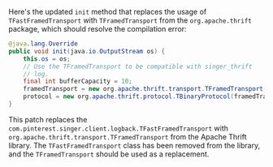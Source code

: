Here's the updated `init` method that replaces the usage of `TFastFramedTransport` with `TFramedTransport` from the `org.apache.thrift` package, which should resolve the compilation error:

```java
@java.lang.Override
public void init(java.io.OutputStream os) {
    this.os = os;
    // Use the TFramedTransport to be compatible with singer_thrift
    // log.
    final int bufferCapacity = 10;
    framedTransport = new org.apache.thrift.transport.TFramedTransport(new org.apache.thrift.transport.TIOStreamTransport(os), bufferCapacity);
    protocol = new org.apache.thrift.protocol.TBinaryProtocol(framedTransport);
}
```

This patch replaces the `com.pinterest.singer.client.logback.TFastFramedTransport` with `org.apache.thrift.transport.TFramedTransport` from the Apache Thrift library. The `TFastFramedTransport` class has been removed from the library, and the `TFramedTransport` should be used as a replacement.